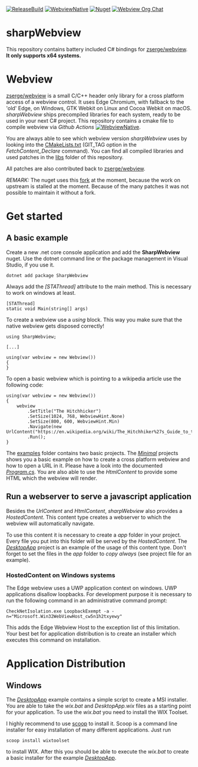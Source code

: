 [![ReleaseBuild](https://github.com/geaz/sharpWebview/workflows/ReleaseBuild/badge.svg)](https://github.com/geaz/sharpWebview/actions?query=workflow%3AReleaseBuild)
[![WebviewNative](https://github.com/geaz/sharpWebview/workflows/WebviewNative/badge.svg)](https://github.com/geaz/sharpWebview/actions?query=workflow%3AWebviewNative)
[![Nuget](https://img.shields.io/nuget/v/SharpWebview?color=green)](https://www.nuget.org/packages/SharpWebview/)
[![Webview Org Chat](https://img.shields.io/badge/chat-on%20discord-7289da.svg)](https://discord.gg/grzBQBP)

# sharpWebview

This repository contains battery included C# bindings for [zserge/webview](https://github.com/zserge/webview). **It only supports x64 systems.**

# Webview

[zserge/webview](https://github.com/zserge/webview) is a small C/C++ header only library for a cross platform access of a webview control.
It uses Edge Chromium, with fallback to the 'old' Edge, on Windows, GTK Webkit on Linux and Cocoa Webkit on macOS.
*sharpWebview* ships precompiled libraries for each system, ready to be used in your next C# project. This repository contains a cmake file to compile webview via *Github Actions* [![WebviewNative](https://github.com/geaz/sharpWebview/workflows/WebviewNative/badge.svg)](https://github.com/geaz/sharpWebview/actions?query=workflow%3AWebviewNative).

You are always able to see which webview version *sharpWebview* uses by looking into the [CMakeLists.txt](https://github.com/geaz/sharpWebview/blob/master/CMakeLists.txt) (GIT_TAG option in the *FetchContent_Declare* command). You can find all compiled libraries and used patches in the [libs](https://github.com/geaz/sharpWebview/tree/master/libs) folder of this repository.

All patches are also contributed back to [zserge/webview](https://github.com/zserge/webview).

*REMARK:* The nuget uses this [fork](https://github.com/geaz/webview) at the moment, because the work on upstream is stalled at the moment. Because of the many patches it was not possible to maintain it without a fork.

# Get started

## A basic example

Create a new .net core console application and add the **SharpWebview** nuget. Use the dotnet command line or the package management in Visual Studio, if you use it.

```
dotnet add package SharpWebview
```

Always add the *[STAThread]* attribute to the main method. This is necessary to work on windows at least.

```
[STAThread]
static void Main(string[] args)
```

To create a webview use a *using* block. This way you make sure that the native webview gets disposed correctly!

```
using SharpWebview;

[...]

using(var webview = new Webview())
{
}
```

To open a basic webview which is pointing to a wikipedia article use the following code:

```
using(var webview = new Webview())
{
    webview
        .SetTitle("The Hitchhicker")             
        .SetSize(1024, 768, WebviewHint.None)
        .SetSize(800, 600, WebviewHint.Min)
        .Navigate(new UrlContent("https://en.wikipedia.org/wiki/The_Hitchhiker%27s_Guide_to_the_Galaxy_(novel)"))
        .Run();
}
```

The [examples](https://github.com/geaz/sharpWebview/tree/master/examples) folder contains two basic projects. The [*Minimal*](https://github.com/geaz/sharpWebview/tree/master/examples/Minimal) projects shows you a basic example on how to create a cross platform webview and how to open a URL in it.
Please have a look into the documented [*Program.cs*](https://github.com/geaz/sharpWebview/blob/master/examples/Minimal/Program.cs). You are also able to use the *HtmlContent* to provide some HTML which the webview will render.

## Run a webserver to serve a javascript application

Besides the *UrlContent* and *HtmlContent*, *sharpWebview* also provides a *HostedContent*. This content type creates a webserver to which the webview will automatically navigate.

To use this content it is necessary to create a *app* folder in your project. Every file you put into this folder will be served by the *HostedContent*. The [*DesktopApp*](https://github.com/geaz/sharpWebview/tree/master/examples/DesktopApp) project is an example of the usage of this content type.
Don't forget to set the files in the *app* folder to *copy always* (see project file for an example).

### HostedContent on Windows systems

The Edge webview uses a UWP application context on windows. UWP applications disallow loopbacks. For development purpose it is necessary to run the following command in an administrative command prompt:

```
CheckNetIsolation.exe LoopbackExempt -a -n="Microsoft.Win32WebViewHost_cw5n1h2txyewy"
```

This adds the Edge Webview Host to the exception list of this limitation. Your best bet for application distribution is to create an installer which executes this command on installation.

# Application Distribution
## Windows
 
The [*DesktopApp*](https://github.com/geaz/sharpWebview/tree/master/examples/DesktopApp) example contains a simple script to create a MSI installer. You are able to take the *wix.bat* and *DesktopApp.wix* files as a starting point for your application. To use the *wix.bat* you need to install the WIX Toolset.

I highly recommend to use [scoop](https://scoop.sh/) to install it. Scoop is a command line installer for easy installation of many different applications. Just run 

```
scoop install wixtoolset
```

to install WIX. After this you should be able to execute the *wix.bat* to create a basic installer for the example [*DesktopApp*](https://github.com/geaz/sharpWebview/tree/master/examples/DesktopApp).